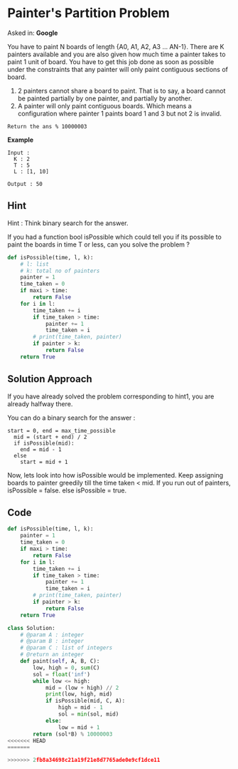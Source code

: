 # Painter's Partition Problem

Asked in: **Google**

You have to paint N boards of length {A0, A1, A2, A3 … AN-1}. There are K painters available and you are also given how much time a painter takes to paint 1 unit of board. You have to get this job done as soon as possible under the constraints that any painter will only paint contiguous sections of board.

1. 2 painters cannot share a board to paint. That is to say,
   a board cannot be painted partially by one painter, and partially by another.
2. A painter will only paint contiguous boards. Which means a
   configuration where painter 1 paints board 1 and 3 but not 2 is
   invalid.

`Return the ans % 10000003`

**Example**

```
Input :
  K : 2
  T : 5
  L : [1, 10]

Output : 50
```

## Hint

Hint : Think binary search for the answer.

If you had a function bool isPossible which could tell you if its possible to paint the boards in time T or less, can you solve the problem ?

```python
def isPossible(time, l, k):
    # l: list
    # k: total no of painters
    painter = 1
    time_taken = 0
    if maxi > time:
        return False
    for i in l:
        time_taken += i
        if time_taken > time:
            painter += 1
            time_taken = i
        # print(time_taken, painter)
        if painter > k:
            return False
    return True
```

## Solution Approach

If you have already solved the problem corresponding to hint1, you are already halfway there.

You can do a binary search for the answer :

```
start = 0, end = max_time_possible
  mid = (start + end) / 2
  if isPossible(mid):
  	end = mid - 1
  else
	start = mid + 1
```

Now, lets look into how isPossible would be implemented.
Keep assigning boards to painter greedily till the time taken < mid. If you run out of painters, isPossible = false.
else isPossible = true.

## Code

```python
def isPossible(time, l, k):
    painter = 1
    time_taken = 0
    if maxi > time:
        return False
    for i in l:
        time_taken += i
        if time_taken > time:
            painter += 1
            time_taken = i
        # print(time_taken, painter)
        if painter > k:
            return False
    return True

class Solution:
    # @param A : integer
    # @param B : integer
    # @param C : list of integers
    # @return an integer
    def paint(self, A, B, C):
        low, high = 0, sum(C)
        sol = float('inf')
        while low <= high:
            mid = (low + high) // 2
            print(low, high, mid)
            if isPossible(mid, C, A):
                high = mid - 1
                sol = min(sol, mid)
            else:
                low = mid + 1
        return (sol*B) % 10000003
<<<<<<< HEAD
=======

>>>>>>> 2fb8a34698c21a19f21e8d7765ade0e9cf1dce11
```
